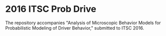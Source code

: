 # 2016 ITSC Prob Drive

The repository accompanies "Analysis of Microscopic Behavior Models for Probabilistic Modeling of Driver Behavior," submitted to ITSC 2016.

